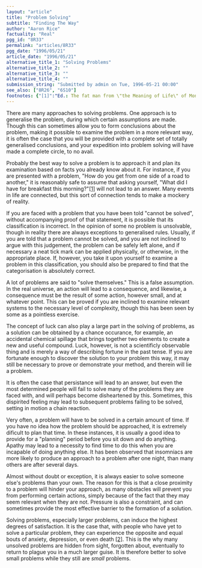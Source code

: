 ```yaml
---
layout: "article"
title: "Problem Solving"
subtitle: "Finding The Way"
author: "Aaron Rice"
factuality: "Real"
pgg_id: "8R33"
permalink: "articles/8R33"
pgg_date: "1996/05/21"
article_date: "1996/05/21"
alternative_title_1: "Solving Problems"
alternative_title_2: ""
alternative_title_3: ""
alternative_title_4: ""
submission_string: "Submitted by admin on Tue, 1996-05-21 00:00"
see_also: ["8R26", "6S10"]
footnotes: {"[1]":"Ed.: The fat man from \"the Meaning of Life\" of Monty Python is probably the only exception in this case.","[2]":"This obviously depends on the nature of the problem."}
---
```

<div>
<p>There are many approaches to solving problems. One approach is to generalise the problem, during which certain assumptions are made. Though this can sometimes allow you to form conclusions about the problem, making it possible to examine the problem in a more relevant way, it is often the case that you will be provided with a complete set of totally generalised conclusions, and your expedition into problem solving will have made a complete circle, to no avail.</p>
<p>Probably the best way to solve a problem is to approach it and plan its examination based on facts you already know about it. For instance, if you are presented with a problem, "How do you get from one side of a road to another," it is reasonably safe to assume that asking yourself, "What did I have for breakfast this morning?"<a href="#footnotes.1" class="footnote-link">[1]</a> will not lead to an answer. Many events in life are connected, but this sort of connection tends to make a mockery of reality.</p>
<p>If you are faced with a problem that you have been told "cannot be solved", without accompanying proof of that statement, it is possible that its classification is incorrect. In the opinion of some no problem is unsolvable, though in reality there are always exceptions to generalised rules. Usually, if you are told that a problem cannot be solved, and you are not inclined to argue with this judgement, the problem can be safely left alone, and if necessary a neat tick mark can be applied physically, or otherwise, in the appropriate place. If, however, you take it upon yourself to examine a problem in this classification, you should also be prepared to find that the categorisation is absolutely correct.</p>
<p>A lot of problems are said to "solve themselves." This is a false assumption. In the real universe, an action will lead to a consequence, and likewise, a consequence must be the result of some action, however small, and at whatever point. This can be proved if you are inclined to examine relevant systems to the necessary level of complexity, though this has been seen by some as a pointless exercise.</p>
<p>The concept of luck can also play a large part in the solving of problems, as a solution can be obtained by a chance occurance, for example, an accidental chemical spillage that brings together two elements to create a new and useful compound. Luck, however, is not a scientificly observable thing and is merely a way of describing fortune in the past tense. If you are fortunate enough to discover the solution to your problem this way, it may still be necessary to prove or demonstrate your method, and therein will lie a problem.</p>
<p>It is often the case that persistance will lead to an answer, but even the most determined people will fail to solve many of the problems they are faced with, and will perhaps become disheartened by this. Sometimes, this dispirited feeling may lead to subsequent problems failing to be solved, setting in motion a chain reaction.</p>
<p>Very often, a problem will have to be solved in a certain amount of time. If you have no idea how the problem should be approached, it is extremely dificult to plan that time. In these instances, it is usually a good idea to provide for a "planning" period before you sit down and do anything. Apathy may lead to a necessity to find time to do this when you are incapable of doing anything else. It has been observed that insomniacs are more likely to produce an approach to a problem after one night, than many others are after several days.</p>
<p>Almost without doubt or exception, it is always easier to solve someone else's problems than your own. The reason for this is that a close proximity to a problem will hinder your approach, as many obstacles will prevent you from performing certain actions, simply because of the fact that they may seem relevant when they are not. Pressure is also a constraint, and can sometimes provide the most effective barrier to the formation of a solution.</p>
<p>Solving problems, especially larger problems, can induce the highest degrees of satisfaction. It is the case that, with people who have yet to solve a particular problem, they can experience the opposite and equal bouts of anxiety, depression, or even death <a href="#footnotes.2" class="footnote-link">[2]</a>. This is the why many unsolved problems are hidden from sight, forgotten about, eventually to return to plague you in a much larger guise. It is therefore better to solve small problems while they still are <em>small</em> problems.</p>
</div>
